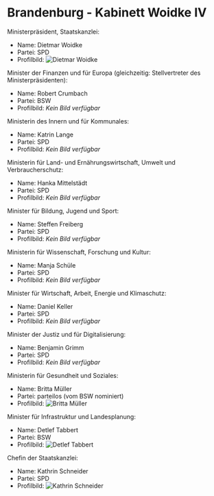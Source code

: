 # Brandenburg - Kabinett Woidke IV

Ministerpräsident, Staatskanzlei:
* Name: Dietmar Woidke
* Partei: SPD
* Profilbild: ![Dietmar Woidke](https://upload.wikimedia.org/wikipedia/commons/thumb/0/07/2017-03-19_Dietmar_Woidke_SPD_Parteitag_by_Olaf_Kosinsky-1.jpg/400px-2017-03-19_Dietmar_Woidke_SPD_Parteitag_by_Olaf_Kosinsky-1.jpg)

Minister der Finanzen und für Europa (gleichzeitig: Stellvertreter des Ministerpräsidenten):
* Name: Robert Crumbach
* Partei: BSW
* Profilbild: *Kein Bild verfügbar*

Ministerin des Innern und für Kommunales:
* Name: Katrin Lange
* Partei: SPD
* Profilbild: *Kein Bild verfügbar*

Ministerin für Land- und Ernährungswirtschaft, Umwelt und Verbraucherschutz:
* Name: Hanka Mittelstädt
* Partei: SPD
* Profilbild: *Kein Bild verfügbar*

Minister für Bildung, Jugend und Sport:
* Name: Steffen Freiberg
* Partei: SPD
* Profilbild: *Kein Bild verfügbar*

Ministerin für Wissenschaft, Forschung und Kultur:
* Name: Manja Schüle
* Partei: SPD
* Profilbild: *Kein Bild verfügbar*

Minister für Wirtschaft, Arbeit, Energie und Klimaschutz:
* Name: Daniel Keller
* Partei: SPD
* Profilbild: *Kein Bild verfügbar*

Minister der Justiz und für Digitalisierung:
* Name: Benjamin Grimm
* Partei: SPD
* Profilbild: *Kein Bild verfügbar*

Ministerin für Gesundheit und Soziales:
* Name: Britta Müller
* Partei: parteilos (vom BSW nominiert)
* Profilbild: ![Britta Müller](https://upload.wikimedia.org/wikipedia/commons/thumb/b/bc/17-04-14-Britta-M%C3%BCller.jpg/400px-17-04-14-Britta-M%C3%BCller.jpg)

Minister für Infrastruktur und Landesplanung:
* Name: Detlef Tabbert
* Partei: BSW
* Profilbild: ![Detlef Tabbert](https://upload.wikimedia.org/wikipedia/commons/thumb/3/32/2016-02-29-Detlef_Tabbert-hart_aber_fair-4599.jpg/400px-2016-02-29-Detlef_Tabbert-hart_aber_fair-4599.jpg)

Chefin der Staatskanzlei:
* Name: Kathrin Schneider
* Partei: SPD
* Profilbild: ![Kathrin Schneider](https://upload.wikimedia.org/wikipedia/commons/thumb/b/b2/Kathrin_Schneider_bei_Baumpflanzung_Esskastanie_Geisendorf_%2843438430562%29_%28cropped%29.jpg/400px-Kathrin_Schneider_bei_Baumpflanzung_Esskastanie_Geisendorf_%2843438430562%29_%28cropped%29.jpg)

